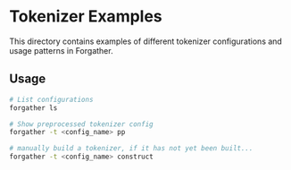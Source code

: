 # Tokenizer Examples

This directory contains examples of different tokenizer configurations and usage patterns in Forgather.

## Usage

```bash
# List configurations
forgather ls

# Show preprocessed tokenizer config
forgather -t <config_name> pp

# manually build a tokenizer, if it has not yet been built...
forgather -t <config_name> construct
```
